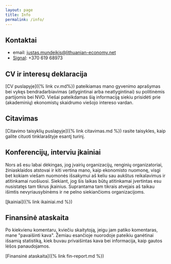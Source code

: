 ```yaml
---
layout: page
title: Info
permalink: /info/
---
```


## Kontaktai
* email: justas.mundeikis@lithuanian-economy.net
* [Signal](signal.org): +370 619 68973

## CV ir interesų deklaracija
[CV puslapyje]({% link cv.md%}) pateikiamas mano gyvenimo aprašymas bei vykęs bendradarbiavimas (atlygintinai arba neatlygintinai) su politinėmis partijomis bei NVO. Viešai pateikdamas šią informaciją siekiu prisidėti prie (akademinių) ekonomistų skaidrumo viešojo intereso vardan.

## Citavimas
[Citavimo taisyklių puslapyje]({% link citavimas.md %}) rasite taisykles, kaip galite cituoti tinklaraštyje esantį turinį.

## Konferencijų, interviu įkainiai
Nors aš esu labai dėkingas, jog įvairių organizacijų, renginių organizatoriai, žiniasklaidos atstovai ir kiti vertina mano, kaip ekonomisto nuomonę, visgi bet kokiam viešam nuomonės išsakymui aš keliu sau aukštus reikalavimus ir atitinkamai ruošiuosi. Siekiant, jog šis laikas būtų atitinkamai įvertintas esu nusistatęs tam tikrus įkainius. Suprantama tam tikrais atvejais aš taikau išimtis nevyriausybinėms ir ne pelno siekiančioms organizacijoms.

[Įkainiai]({% link ikainiai.md %})

## Finansinė ataskaita
Po kiekvienu komentaru, kviečiu skaitytoją, jeigu jam patiko komentaras, mane "pavaišinti kava". Žemiau esančioje nuorodoje pateikiu ganėtinai išsamią statistiką, kiek buvau privaišintas kava bei informacija, kaip gautos lėšos panaudojamos.

[Finansinė ataskaita]({% link fin-report.md %})
